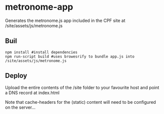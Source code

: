 # metronome-app

Generates the metronome.js app included in the CPF site at /site/assets/js/metronome.js

## Buil

```
npm install #install dependencies
npm run-script build #uses browesrify to bundle app.js into /site/assets/js/metronome.js
```

## Deploy
Upload the entire contents of the /site folder to your favourite host and point a DNS record at index.html

Note that cache-headers for the (static) content will need to be configured on the server...